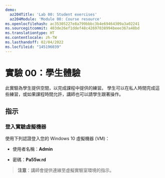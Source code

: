 ```yaml
---
demo:
  az204Title: 'Lab 00: Student exercises'
  az204Module: 'Module 00: Course resource'
ms.openlocfilehash: ac35305227e8a799bbbc3b4e69464309a3a02241
ms.sourcegitcommit: 403de26ef1ddef48c42697038994beee367a48bd
ms.translationtype: HT
ms.contentlocale: zh-TW
ms.lasthandoff: 02/04/2022
ms.locfileid: "145196039"
---
```

# <a name="lab-00-student-exercises"></a>實驗 00：學生體驗

此實驗為學生提供空間，以完成課程中提供的練習。 學生可以在私人時間完成這些練習，或如果課程時間允許，講師也可以請學生跟著操作。

## <a name="instructions"></a>指示

### <a name="sign-in-to-the-lab-virtual-machine"></a>登入實驗虛擬機器

使用下列認證登入您的 Windows 10 虛擬機器 (VM)：

* 使用者名稱：**Admin**

* 密碼：**Pa55w.rd**

> **注意**：講師會提供連線至虛擬實驗室環境的指示。

